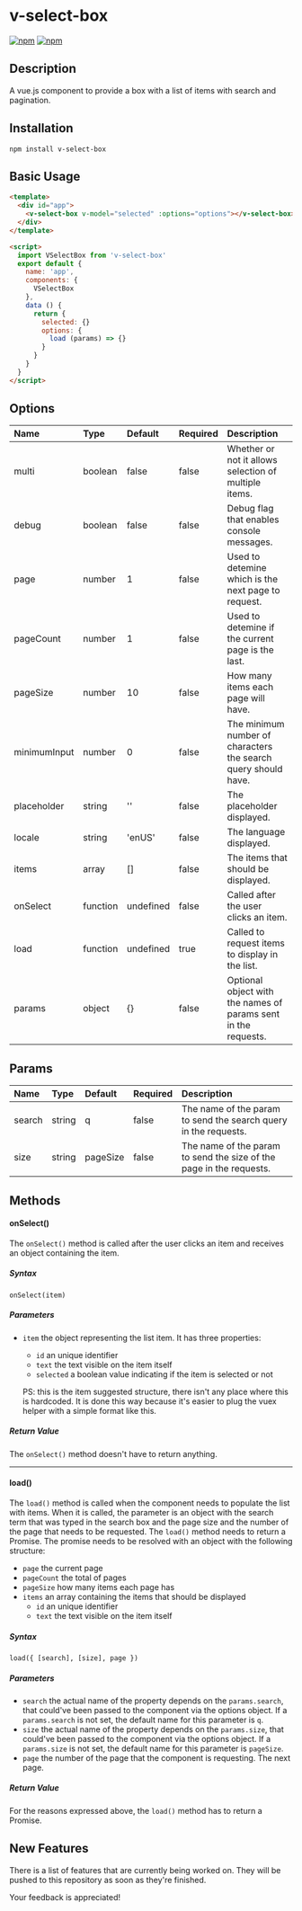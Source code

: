 # v-select-box
[![npm](https://img.shields.io/npm/v/v-select-box.svg)](https://www.npmjs.com/package/v-select-box)
[![npm](https://img.shields.io/npm/dt/v-select-box.svg)](https://www.npmjs.com/package/v-select-box)

Description
-------------------------------------

A vue.js component to provide a box with a list of items with search and pagination.

Installation
-------------------------------------

    npm install v-select-box

Basic Usage
-------------------------------------

```html
<template>
  <div id="app">
    <v-select-box v-model="selected" :options="options"></v-select-box>
  </div>
</template>

<script>
  import VSelectBox from 'v-select-box'
  export default {
    name: 'app',
    components: {
      VSelectBox
    },
    data () {
      return {
        selected: {}
        options: {
          load (params) => {}
        }
      }
    }
  }
</script>
```

Options
-------------------------------------

Name            | Type     | Default   | Required | Description
:-------------- | :------  | :------   | :------- |:----------
multi           | boolean  | false     | false    | Whether or not it allows selection of multiple items.
debug           | boolean  | false     | false    | Debug flag that enables console messages.
page            | number   | 1         | false    | Used to detemine which is the next page to request.
pageCount       | number   | 1         | false    | Used to detemine if the current page is the last.
pageSize        | number   | 10        | false    | How many items each page will have.
minimumInput    | number   | 0         | false    | The minimum number of characters the search query should have.
placeholder     | string   | ''        | false    | The placeholder displayed.
locale          | string   | 'enUS'    | false    | The language displayed.
items           | array    | []        | false    | The items that should be displayed.
onSelect        | function | undefined | false    | Called after the user clicks an item.
load            | function | undefined | true     | Called to request items to display in the list.
params          | object   | {}        | false    | Optional object with the names of params sent in the requests.

Params
-------------------------------------

Name            | Type     | Default   | Required | Description
:-------------- | :------  | :------   | :------- | :----------
search          | string   | q         | false    | The name of the param to send the search query in the requests.
size            | string   | pageSize  | false    | The name of the param to send the size of the page in the requests.

Methods
-------------------------------------

#### onSelect()
The `onSelect()` method is called after the user clicks an item and receives an object containing the item.
##### Syntax
`onSelect(item)`
##### Parameters
- `item` the object representing the list item. It has three properties:
  - `id` an unique identifier
  - `text` the text visible on the item itself
  - `selected` a boolean value indicating if the item is selected or not

  PS: this is the item suggested structure, there isn't any place where this is hardcoded. It is done this way because it's easier to plug the vuex helper with a simple format like this.
##### Return Value
The `onSelect()` method doesn't have to return anything.

--------------------------------------
#### load()
The `load()` method is called when the component needs to populate the list with items. When it is called, the parameter is an object with the search term that was typed in the search box and the page size and the number of the page that needs to be requested. The `load()` method needs to return a Promise. The promise needs to be resolved with an object with the following structure:
- `page` the current page
- `pageCount` the total of pages
- `pageSize` how many items each page has
- `items` an array containing the items that should be displayed
  - `id` an unique identifier
  - `text` the text visible on the item itself
##### Syntax
`load({ [search], [size], page })`
##### Parameters
- `search` the actual name of the property depends on the `params.search`, that could've been passed to the component via the options object. If a `params.search` is not set, the default name for this parameter is `q`.
- `size` the actual name of the property depends on the `params.size`, that could've been passed to the component via the options object. If a `params.size` is not set, the default name for this parameter is `pageSize`.
- `page` the number of the page that the component is requesting. The next page.
##### Return Value
For the reasons expressed above, the `load()` method has to return a Promise.

New Features
-------------------------------------

There is a list of features that are currently being worked on. They will be pushed to this repository as soon as they're finished.

Your feedback is appreciated!
